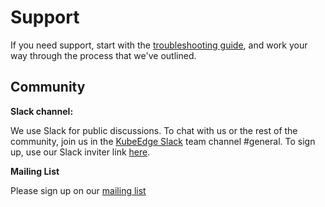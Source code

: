 
# Support

If you need support, start with the [troubleshooting guide](../troubleshooting/troubleshooting.md), and work your way through the process that we've outlined.

## Community

**Slack channel:** 

We use Slack for public discussions. To chat with us or the rest of the community, join us in the [KubeEdge Slack](https://kubeedge.slack.com) team channel #general. To sign up, use our Slack inviter link [here](https://join.slack.com/t/kubeedge/shared_invite/enQtNDg1MjAwMDI0MTgyLTQ1NzliNzYwNWU5MWYxOTdmNDZjZjI2YWE2NDRlYjdiZGYxZGUwYzkzZWI2NGZjZWRkZDVlZDQwZWI0MzM1Yzc).

**Mailing List**  

Please sign up on our [mailing list](https://groups.google.com/forum/#!forum/kubeedge)
